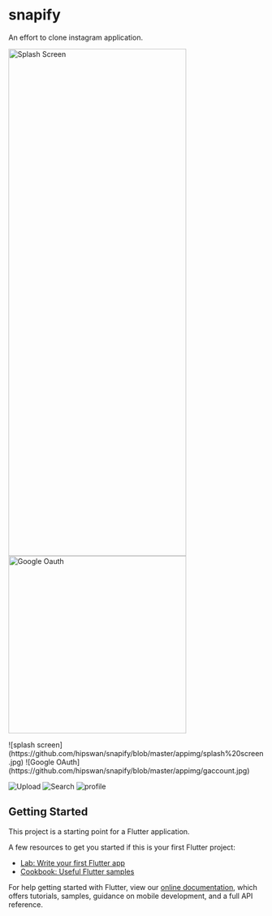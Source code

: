 # snapify

An effort to clone instagram application.

<p align="left">
  <img src="https://github.com/hipswan/snapify/blob/master/appimg/splash%20screen.jpg" height="1000" width="350" title="Splash Screen">
  <img src="https://github.com/hipswan/snapify/blob/master/appimg/gaccount.jpg" width="350" alt="Google Oauth">
</p>
![splash screen](https://github.com/hipswan/snapify/blob/master/appimg/splash%20screen.jpg)
![Google OAuth](https://github.com/hipswan/snapify/blob/master/appimg/gaccount.jpg)

![Upload](https://github.com/hipswan/snapify/blob/master/appimg/upload.jpg)
![Search](https://github.com/hipswan/snapify/blob/master/appimg/search.jpg)
![profile](https://github.com/hipswan/snapify/blob/master/appimg/profile.jpg)

## Getting Started

This project is a starting point for a Flutter application.

A few resources to get you started if this is your first Flutter project:

- [Lab: Write your first Flutter app](https://flutter.dev/docs/get-started/codelab)
- [Cookbook: Useful Flutter samples](https://flutter.dev/docs/cookbook)

For help getting started with Flutter, view our
[online documentation](https://flutter.dev/docs), which offers tutorials,
samples, guidance on mobile development, and a full API reference.
